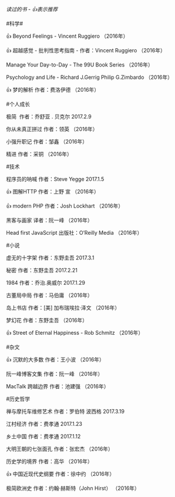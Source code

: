 
*读过的书 - 👍表示推荐*

#科学#

👍 Beyond Feelings - Vincent Ruggiero （2016年）

👍 超越感觉 - 批判性思考指南 - 作者：Vincent Ruggiero （2016年）

Manage Your Day-to-Day - The 99U Book Series （2016年）

Psychology and Life - Richard J.Gerrig Philip G.Zimbardo （2016年）

👍 梦的解析 作者：费洛伊德 （2016年）

#个人成长

极简  作者：乔舒亚 . 贝克尔 2017.2.9

你从未真正拼过 作者：领英 （2016年）

小强升职记 作者：邹鑫 （2016年）

精进 作者：采铜 （2016年）

#技术

程序员的呐喊 作者：Steve Yegge 2017.1.5

👍 图解HTTP 作者：上野 宣 （2016年）

👍 modern PHP 作者：Josh Lockhart （2016年）

黑客与画家 译者：阮一峰 （2016年）

Head first JavaScript 出版社：O’Reilly Media （2016年）


#小说

虚无的十字架 作者：东野圭吾 2017.3.1

秘密 作者：东野圭吾 2017.2.21

1984 作者：乔治.奥威尔 2017.1.29

古董局中局 作者：马伯庸 （2016年）

岛上书店 作者：[美] 加布瑞埃拉·泽文 （2016年）

梦幻花 作者：东野圭吾 （2016年）

👍 Street of Eternal Happiness - Rob Schmitz （2016年）


#杂文

👍 沉默的大多数 作者：王小波 （2016年）

阮一峰博客文集 作者：阮一峰 （2016年）

MacTalk 跨越边界 作者：池建强 （2016年）


#历史哲学

禅与摩托车维修艺术 作者：罗伯特 波西格 2017.3.19

江村经济 作者：费孝通 2017.1.23

乡土中国 作者：费孝通 2017.1.12

大明王朝的七张面孔 作者：张宏杰 （2016年）

历史学的境界 作者：高华 （2016年）

👍 中国近现代史纲要 作者：徐中约 （2016年）

极简欧洲史 作者：约翰·赫斯特（John Hirst） （2016年）

